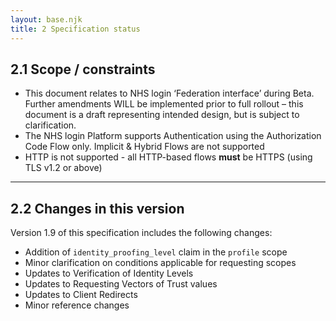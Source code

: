 ```yaml
---
layout: base.njk
title: 2 Specification status 
---
```


## 2.1 Scope / constraints

- This document relates to NHS login ‘Federation interface’ during Beta. Further amendments WILL be implemented prior to full rollout – this document is a draft representing intended design, but is subject to clarification.
- The NHS login Platform supports Authentication using the Authorization Code Flow only. Implicit & Hybrid Flows are not supported
- HTTP is not supported - all HTTP-based flows **must** be HTTPS (using TLS v1.2 or above)

---

## 2.2 Changes in this version
Version 1.9 of this specification includes the following changes:
- Addition of `identity_proofing_level` claim in the `profile` scope
- Minor clarification on conditions applicable for requesting scopes
- Updates to Verification of Identity Levels
- Updates to Requesting Vectors of Trust values
- Updates to Client Redirects
- Minor reference changes
